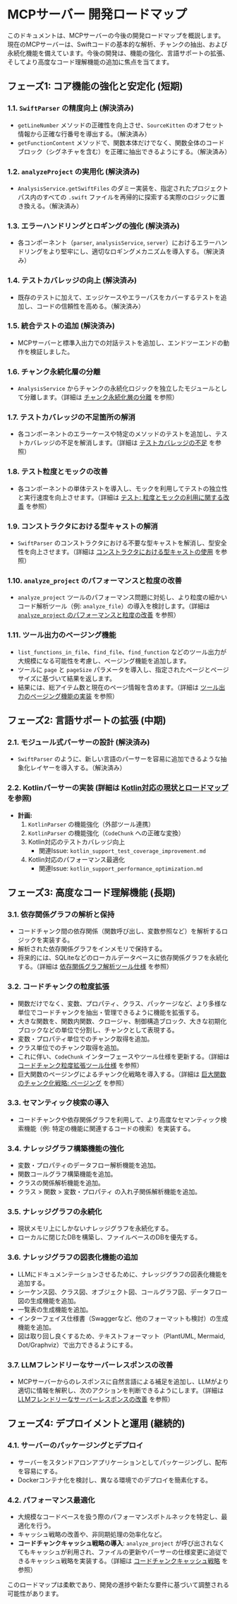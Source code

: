 # MCPサーバー 開発ロードマップ

このドキュメントは、MCPサーバーの今後の開発ロードマップを概説します。現在のMCPサーバーは、Swiftコードの基本的な解析、チャンクの抽出、および永続化機能を備えています。今後の開発は、機能の強化、言語サポートの拡張、そしてより高度なコード理解機能の追加に焦点を当てます。

## フェーズ1: コア機能の強化と安定化 (短期)

### 1.1. `SwiftParser` の精度向上 (解決済み)

- `getLineNumber` メソッドの正確性を向上させ、`SourceKitten` のオフセット情報から正確な行番号を導出する。（解決済み）
- `getFunctionContent` メソッドで、関数本体だけでなく、関数全体のコードブロック（シグネチャを含む）を正確に抽出できるようにする。（解決済み）

### 1.2. `analyzeProject` の実用化 (解決済み)

- `AnalysisService.getSwiftFiles` のダミー実装を、指定されたプロジェクトパス内のすべての `.swift` ファイルを再帰的に探索する実際のロジックに置き換える。（解決済み）

### 1.3. エラーハンドリングとロギングの強化 (解決済み)

- 各コンポーネント（`parser`, `analysisService`, `server`）におけるエラーハンドリングをより堅牢にし、適切なロギングメカニズムを導入する。（解決済み）

### 1.4. テストカバレッジの向上 (解決済み)

- 既存のテストに加えて、エッジケースやエラーパスをカバーするテストを追加し、コードの信頼性を高める。（解決済み）

### 1.5. 統合テストの追加 (解決済み)

- MCPサーバーと標準入出力での対話テストを追加し、エンドツーエンドの動作を検証しました。

### 1.6. チャンク永続化層の分離

- `AnalysisService` からチャンクの永続化ロジックを独立したモジュールとして分離します。（詳細は [チャンク永続化層の分離](issues/chunk_storage_separation.md) を参照）

### 1.7. テストカバレッジの不足箇所の解消

- 各コンポーネントのエラーケースや特定のメソッドのテストを追加し、テストカバレッジの不足を解消します。（詳細は [テストカバレッジの不足](issues/test_coverage_gaps.md) を参照）

### 1.8. テスト粒度とモックの改善

- 各コンポーネントの単体テストを導入し、モックを利用してテストの独立性と実行速度を向上させます。（詳細は [テスト: 粒度とモックの利用に関する改善](issues/test_granularity_and_mocking.md) を参照）

### 1.9. コンストラクタにおける型キャストの解消

- `SwiftParser` のコンストラクタにおける不要な型キャストを解消し、型安全性を向上させます。（詳細は [コンストラクタにおける型キャストの使用](issues/type_casting_in_constructor.md) を参照）

### 1.10. `analyze_project` のパフォーマンスと粒度の改善

- `analyze_project` ツールのパフォーマンス問題に対処し、より粒度の細かいコード解析ツール（例: `analyze_file`）の導入を検討します。（詳細は [`analyze_project` のパフォーマンスと粒度の改善](issues/analyze_project_performance_and_granularity.md) を参照）

### 1.11. ツール出力のページング機能

- `list_functions_in_file`、`find_file`、`find_function` などのツール出力が大規模になる可能性を考慮し、ページング機能を追加します。
- ツールに `page` と `pageSize` パラメータを導入し、指定されたページとページサイズに基づいて結果を返します。
- 結果には、総アイテム数と現在のページ情報を含めます。（詳細は [ツール出力のページング機能の実装](issues/tool_output_paging_implementation.md) を参照）

## フェーズ2: 言語サポートの拡張 (中期)

### 2.1. モジュール式パーサーの設計 (解決済み)

- `SwiftParser` のように、新しい言語のパーサーを容易に追加できるような抽象化レイヤーを導入する。（解決済み）

### 2.2. Kotlinパーサーの実装 (詳細は [Kotlin対応の現状とロードマップ](kotlin_support.md) を参照)

- **計画:**
  1.  `KotlinParser` の機能強化（外部ツール連携）
  2.  `KotlinParser` の機能強化（`CodeChunk` への正確な変換）
  3.  Kotlin対応のテストカバレッジ向上
      - 関連Issue: `kotlin_support_test_coverage_improvement.md`
  4.  Kotlin対応のパフォーマンス最適化
      - 関連Issue: `kotlin_support_performance_optimization.md`

## フェーズ3: 高度なコード理解機能 (長期)

### 3.1. 依存関係グラフの解析と保持

- コードチャンク間の依存関係（関数呼び出し、変数参照など）を解析するロジックを実装する。
- 解析された依存関係グラフをインメモリで保持する。
- 将来的には、SQLiteなどのローカルデータベースに依存関係グラフを永続化する。（詳細は [依存関係グラフ解析ツール仕様](tools/dependency_graph_tool_spec.md) を参照）

### 3.2. コードチャンクの粒度拡張

- 関数だけでなく、変数、プロパティ、クラス、パッケージなど、より多様な単位でコードチャンクを抽出・管理できるように機能を拡張する。
- 大きな関数を、関数内関数、クロージャ、制御構造ブロック、大きな初期化ブロックなどの単位で分割し、チャンクとして表現する。
- 変数・プロパティ単位でのチャンク取得を追加。
- クラス単位でのチャンク取得を追加。
- これに伴い、`CodeChunk` インターフェースやツール仕様を更新する。（詳細は [コードチャンク粒度拡張ツール仕様](tools/code_chunk_granularity_tool_spec.md) を参照）
- 巨大関数のページングによるチャンク化戦略を導入する。（詳細は [巨大関数のチャンク化戦略: ページング](chunking_paging_strategy.md) を参照）

### 3.3. セマンティック検索の導入

- コードチャンクや依存関係グラフを利用して、より高度なセマンティック検索機能（例: 特定の機能に関連するコードの検索）を実装する。

### 3.4. ナレッジグラフ構築機能の強化

- 変数・プロパティのデータフロー解析機能を追加。
- 関数コールグラフ構築機能を追加。
- クラスの関係解析機能を追加。
- クラス > 関数 > 変数・プロパティ の入れ子関係解析機能を追加。

### 3.5. ナレッジグラフの永続化

- 現状メモリ上にしかないナレッジグラフを永続化する。
- ローカルに閉じたDBを構築し、ファイルベースのDBを優先する。

### 3.6. ナレッジグラフの図表化機能の追加

- LLMにドキュメンテーションさせるために、ナレッジグラフの図表化機能を追加する。
- シーケンス図、クラス図、オブジェクト図、コールグラフ図、データフロー図の生成機能を追加。
- 一覧表の生成機能を追加。
- インターフェイス仕様書（Swaggerなど、他のフォーマットも検討）の生成機能を追加。
- 図は取り回し良くするため、テキストフォーマット（PlantUML, Mermaid, Dot/Graphviz）で出力できるようにする。

### 3.7. LLMフレンドリーなサーバーレスポンスの改善

- MCPサーバーからのレスポンスに自然言語による補足を追加し、LLMがより適切に情報を解釈し、次のアクションを判断できるようにします。（詳細は [LLMフレンドリーなサーバーレスポンスの改善](issues/llm_friendly_server_responses.md) を参照）

## フェーズ4: デプロイメントと運用 (継続的)

### 4.1. サーバーのパッケージングとデプロイ

- サーバーをスタンドアロンアプリケーションとしてパッケージングし、配布を容易にする。
- Dockerコンテナ化を検討し、異なる環境でのデプロイを簡素化する。

### 4.2. パフォーマンス最適化

- 大規模なコードベースを扱う際のパフォーマンスボトルネックを特定し、最適化を行う。
- キャッシュ戦略の改善や、非同期処理の効率化など。
- **コードチャンクキャッシュ戦略の導入**: `analyze_project` が呼び出されなくてもキャッシュが利用され、ファイルの更新やパーサーの仕様変更に追従できるキャッシュ戦略を実装する。（詳細は [コードチャンクキャッシュ戦略](cache_strategy.md) を参照）

このロードマップは柔軟であり、開発の進捗や新たな要件に基づいて調整される可能性があります。
